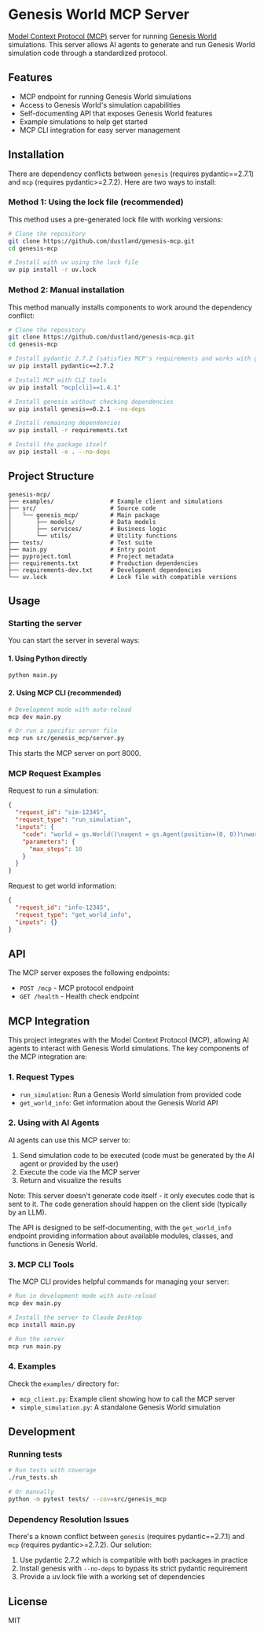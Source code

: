 # Genesis World MCP Server

[Model Context Protocol (MCP)](https://github.com/modelcontextprotocol/python-sdk) server for running [Genesis World](https://genesis-embodied-ai.github.io/) simulations. This server allows AI agents to generate and run Genesis World simulation code through a standardized protocol.

## Features

- MCP endpoint for running Genesis World simulations
- Access to Genesis World's simulation capabilities
- Self-documenting API that exposes Genesis World features
- Example simulations to help get started
- MCP CLI integration for easy server management

## Installation

There are dependency conflicts between `genesis` (requires pydantic==2.7.1) and `mcp` (requires pydantic>=2.7.2). Here are two ways to install:

### Method 1: Using the lock file (recommended)

This method uses a pre-generated lock file with working versions:

```bash
# Clone the repository
git clone https://github.com/dustland/genesis-mcp.git
cd genesis-mcp

# Install with uv using the lock file
uv pip install -r uv.lock
```

### Method 2: Manual installation

This method manually installs components to work around the dependency conflict:

```bash
# Clone the repository
git clone https://github.com/dustland/genesis-mcp.git
cd genesis-mcp

# Install pydantic 2.7.2 (satisfies MCP's requirements and works with genesis)
uv pip install pydantic==2.7.2

# Install MCP with CLI tools
uv pip install "mcp[cli]==1.4.1"

# Install genesis without checking dependencies
uv pip install genesis==0.2.1 --no-deps

# Install remaining dependencies
uv pip install -r requirements.txt

# Install the package itself
uv pip install -e . --no-deps
```

## Project Structure

```
genesis-mcp/
├── examples/                # Example client and simulations
├── src/                     # Source code
│   └── genesis_mcp/         # Main package
│       ├── models/          # Data models
│       ├── services/        # Business logic
│       └── utils/           # Utility functions
├── tests/                   # Test suite
├── main.py                  # Entry point
├── pyproject.toml           # Project metadata
├── requirements.txt         # Production dependencies
├── requirements-dev.txt     # Development dependencies
└── uv.lock                  # Lock file with compatible versions
```

## Usage

### Starting the server

You can start the server in several ways:

#### 1. Using Python directly

```bash
python main.py
```

#### 2. Using MCP CLI (recommended)

```bash
# Development mode with auto-reload
mcp dev main.py

# Or run a specific server file
mcp run src/genesis_mcp/server.py
```

This starts the MCP server on port 8000.

### MCP Request Examples

Request to run a simulation:

```json
{
  "request_id": "sim-12345",
  "request_type": "run_simulation",
  "inputs": {
    "code": "world = gs.World()\nagent = gs.Agent(position=(0, 0))\nworld.add_agent(agent)\n\nfor step in range(10):\n    agent.move(direction=\"north\", distance=1)\n    world.step()\n    print(f\"Step {step}: Agent at position {agent.position}\")\n\nresult = {\n    \"world_state\": world.get_state(),\n    \"agent_positions\": [a.position for a in world.agents]\n}",
    "parameters": {
      "max_steps": 10
    }
  }
}
```

Request to get world information:

```json
{
  "request_id": "info-12345",
  "request_type": "get_world_info",
  "inputs": {}
}
```

## API

The MCP server exposes the following endpoints:

- `POST /mcp` - MCP protocol endpoint
- `GET /health` - Health check endpoint

## MCP Integration

This project integrates with the Model Context Protocol (MCP), allowing AI agents to interact with Genesis World simulations. The key components of the MCP integration are:

### 1. Request Types

- `run_simulation`: Run a Genesis World simulation from provided code
- `get_world_info`: Get information about the Genesis World API

### 2. Using with AI Agents

AI agents can use this MCP server to:

1. Send simulation code to be executed (code must be generated by the AI agent or provided by the user)
2. Execute the code via the MCP server
3. Return and visualize the results

Note: This server doesn't generate code itself - it only executes code that is sent to it. The code generation should happen on the client side (typically by an LLM).

The API is designed to be self-documenting, with the `get_world_info` endpoint providing information about available modules, classes, and functions in Genesis World.

### 3. MCP CLI Tools

The MCP CLI provides helpful commands for managing your server:

```bash
# Run in development mode with auto-reload
mcp dev main.py

# Install the server to Claude Desktop
mcp install main.py

# Run the server
mcp run main.py
```

### 4. Examples

Check the `examples/` directory for:

- `mcp_client.py`: Example client showing how to call the MCP server
- `simple_simulation.py`: A standalone Genesis World simulation

## Development

### Running tests

```bash
# Run tests with coverage
./run_tests.sh

# Or manually
python -m pytest tests/ --cov=src/genesis_mcp
```

### Dependency Resolution Issues

There's a known conflict between `genesis` (requires pydantic==2.7.1) and `mcp` (requires pydantic>=2.7.2). Our solution:

1. Use pydantic 2.7.2 which is compatible with both packages in practice
2. Install genesis with `--no-deps` to bypass its strict pydantic requirement
3. Provide a uv.lock file with a working set of dependencies

## License

MIT
